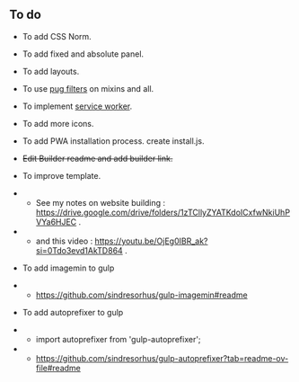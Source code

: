 ## To do

  - To add CSS Norm.

  - To add fixed and absolute panel.

  - To add layouts.

  - To use [pug filters](pug-filters.md) on mixins and all.

  - To implement [service worker](service-worker.md).

  - To add more icons.

  - To add PWA installation process. create install.js.

  - ~~Edit Builder readme and add builder link.~~

  - To improve template.
  - - See my notes on website building : https://drive.google.com/drive/folders/1zTCllyZYATKdoICxfwNkiUhPVYa6HJEC .
  - - and this video : https://youtu.be/OjEg0IBR_ak?si=0Tdo3evd1AkTD864 .

  - To add imagemin to gulp
  - - https://github.com/sindresorhus/gulp-imagemin#readme

  - To add autoprefixer to gulp
  - - import autoprefixer from 'gulp-autoprefixer';
  - - https://github.com/sindresorhus/gulp-autoprefixer?tab=readme-ov-file#readme
